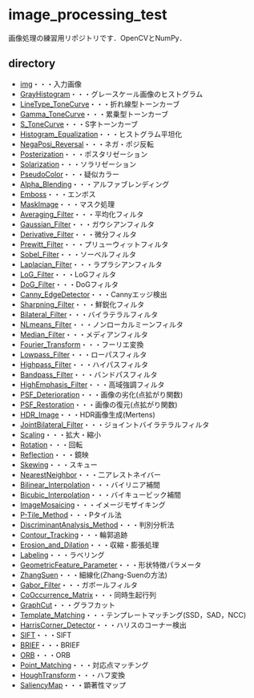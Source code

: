 # image_processing_test
画像処理の練習用リポジトリです．OpenCVとNumPy．

## directory
- [img](https://github.com/nono-n1I/image_processing_test/tree/master/img)・・・入力画像
- [GrayHistogram](https://github.com/nono-n1I/image_processing_test/tree/master/GrayHistogram)・・・グレースケール画像のヒストグラム
- [LineType_ToneCurve](https://github.com/nono-n1I/image_processing_test/tree/master/LineType_ToneCurve)・・・折れ線型トーンカーブ
- [Gamma_ToneCurve](https://github.com/nono-n1I/image_processing_test/tree/master/Gamma_ToneCurve)・・・累乗型トーンカーブ
- [S_ToneCurve](https://github.com/nono-n1I/image_processing_test/tree/master/S_ToneCurve)・・・S字トーンカーブ
- [Histogram_Equalization](https://github.com/nono-n1I/image_processing_test/tree/master/Histogram_Equalization)・・・ヒストグラム平坦化
- [NegaPosi_Reversal](https://github.com/nono-n1I/image_processing_test/tree/master/NegaPosi_Reversal)・・・ネガ・ポジ反転
- [Posterization](https://github.com/nono-n1I/image_processing_test/tree/master/Posterization)・・・ポスタリゼーション
- [Solarization](https://github.com/nono-n1I/image_processing_test/tree/master/Solarization)・・・ソラリゼーション
- [PseudoColor](https://github.com/nono-n1I/image_processing_test/tree/master/PseudoColor)・・・疑似カラー
- [Alpha_Blending](https://github.com/nono-n1I/image_processing_test/tree/master/Alpha_Blending)・・・アルファブレンディング
- [Emboss](https://github.com/nono-n1I/image_processing_test/tree/master/Emboss)・・・エンボス
- [MaskImage](https://github.com/nono-n1I/image_processing_test/tree/master/MaskImage)・・・マスク処理
- [Averaging_Filter](https://github.com/nono-n1I/image_processing_test/tree/master/Averaging_Filter)・・・平均化フィルタ
- [Gaussian_Filter](https://github.com/nono-n1I/image_processing_test/tree/master/Gaussian_Filter)・・・ガウシアンフィルタ
- [Derivative_Filter](https://github.com/nono-n1I/image_processing_test/tree/master/Derivative_Filter)・・・微分フィルタ
- [Prewitt_Filter](https://github.com/nono-n1I/image_processing_test/tree/master/Prewitt_Filter)・・・プリューウィットフィルタ
- [Sobel_Filter](https://github.com/nono-n1I/image_processing_test/tree/master/Sobel_Filter)・・・ソーベルフィルタ
- [Laplacian_Filter](https://github.com/nono-n1I/image_processing_test/tree/master/Laplacian_Filter)・・・ラプラシアンフィルタ
- [LoG_Filter](https://github.com/nono-n1I/image_processing_test/tree/master/LoG_Filter)・・・LoGフィルタ
- [DoG_Filter](https://github.com/nono-n1I/image_processing_test/tree/master/DoG_Filter)・・・DoGフィルタ
- [Canny_EdgeDetector](https://github.com/nono-n1I/image_processing_test/tree/master/Canny_EdgeDetector)・・・Cannyエッジ検出
- [Sharpning_Filter](https://github.com/nono-n1I/image_processing_test/tree/master/Sharpning_Filter)・・・鮮鋭化フィルタ
- [Bilateral_Filter](https://github.com/nono-n1I/image_processing_test/tree/master/Bilateral_Filter)・・・バイラテラルフィルタ
- [NLmeans_Filter](https://github.com/nono-n1I/image_processing_test/tree/master/NLmeans_Filter)・・・ノンローカルミーンフィルタ
- [Median_Filter](https://github.com/nono-n1I/image_processing_test/tree/master/Median_Filter)・・・メディアンフィルタ
- [Fourier_Transform](https://github.com/nono-n1I/image_processing_test/tree/master/Fourier_Transform)・・・フーリエ変換
- [Lowpass_Filter](https://github.com/nono-n1I/image_processing_test/tree/master/Lowpass_Filter)・・・ローパスフィルタ
- [Highpass_Filter](https://github.com/nono-n1I/image_processing_test/tree/master/Highpass_Filter)・・・ハイパスフィルタ
- [Bandpass_Filter](https://github.com/nono-n1I/image_processing_test/tree/master/Bandpass_Filter)・・・バンドパスフィルタ
- [HighEmphasis_Filter](https://github.com/nono-n1I/image_processing_test/tree/master/HighEmphasis_Filter)・・・高域強調フィルタ
- [PSF_Deterioration](https://github.com/nono-n1I/image_processing_test/tree/master/PSF_Deterioration)・・・画像の劣化(点拡がり関数)
- [PSF_Restoration](https://github.com/nono-n1I/image_processing_test/tree/master/PSF_Restoration)・・・画像の復元(点拡がり関数)
- [HDR_Image](https://github.com/nono-n1I/image_processing_test/tree/master/HDR_Image)・・・HDR画像生成(Mertens)
- [JointBilateral_Filter](https://github.com/nono-n1I/image_processing_test/tree/master/JointBilateral_Filter)・・・ジョイントバイラテラルフィルタ
- [Scaling](https://github.com/nono-n1I/image_processing_test/tree/master/Scaling)・・・拡大・縮小
- [Rotation](https://github.com/nono-n1I/image_processing_test/tree/master/Rotation)・・・回転
- [Reflection](https://github.com/nono-n1I/image_processing_test/tree/master/Reflection)・・・鏡映
- [Skewing](https://github.com/nono-n1I/image_processing_test/tree/master/Skewing)・・・スキュー
- [NearestNeighbor](https://github.com/nono-n1I/image_processing_test/tree/master/NearestNeighbor)・・・二アレストネイバー
- [Bilinear_Interpolation](https://github.com/nono-n1I/image_processing_test/tree/master/Bilinear_Interpolation)・・・バイリニア補間
- [Bicubic_Interpolation](https://github.com/nono-n1I/image_processing_test/tree/master/Bicubic_Interpolation)・・・バイキュービック補間
- [ImageMosaicing](https://github.com/nono-n1I/image_processing_test/tree/master/ImageMosaicing)・・・イメージモザイキング
- [P-Tile_Method](https://github.com/nono-n1I/image_processing_test/tree/master/P-Tile_Method)・・・Pタイル法
- [DiscriminantAnalysis_Method](https://github.com/nono-n1I/image_processing_test/tree/master/DiscriminantAnalysis_Method)・・・判別分析法
- [Contour_Tracking](https://github.com/nono-n1I/image_processing_test/tree/master/Contour_Tracking)・・・輪郭追跡
- [Erosion_and_Dilation](https://github.com/nono-n1I/image_processing_test/tree/master/Erosion_and_Dilation)・・・収縮・膨張処理
- [Labeling](https://github.com/nono-n1I/image_processing_test/tree/master/Labeling)・・・ラベリング
- [GeometricFeature_Parameter](https://github.com/nono-n1I/image_processing_test/tree/master/GeometricFeature_Parameter)・・・形状特徴パラメータ
- [ZhangSuen](https://github.com/nono-n1I/image_processing_test/tree/master/ZhangSuen)・・・細線化(Zhang-Suenの方法)
- [Gabor_Filter](https://github.com/nono-n1I/image_processing_test/tree/master/Gabor_Filter)・・・ガボールフィルタ
- [CoOccurrence_Matrix](https://github.com/nono-n1I/image_processing_test/tree/master/CoOccurrence_Matrix)・・・同時生起行列
- [GraphCut](https://github.com/nono-n1I/image_processing_test/tree/master/GraphCut)・・・グラフカット
- [Template_Matching](https://github.com/nono-n1I/image_processing_test/tree/master/Template_Matching)・・・テンプレートマッチング(SSD，SAD，NCC)
- [HarrisCorner_Detector](https://github.com/nono-n1I/image_processing_test/tree/master/HarrisCorner_Detector)・・・ハリスのコーナー検出
- [SIFT](https://github.com/nono-n1I/image_processing_test/tree/master/SIFT)・・・SIFT
- [BRIEF](https://github.com/nono-n1I/image_processing_test/tree/master/BRIEF)・・・BRIEF
- [ORB](https://github.com/nono-n1I/image_processing_test/tree/master/ORB)・・・ORB
- [Point_Matching](https://github.com/nono-n1I/image_processing_test/tree/master/Point_Matching)・・・対応点マッチング
- [HoughTransform](https://github.com/nono-n1I/image_processing_test/tree/master/HoughTransform)・・・ハフ変換
- [SaliencyMap](https://github.com/nono-n1I/image_processing_test/tree/master/SaliencyMap)・・・顕著性マップ
